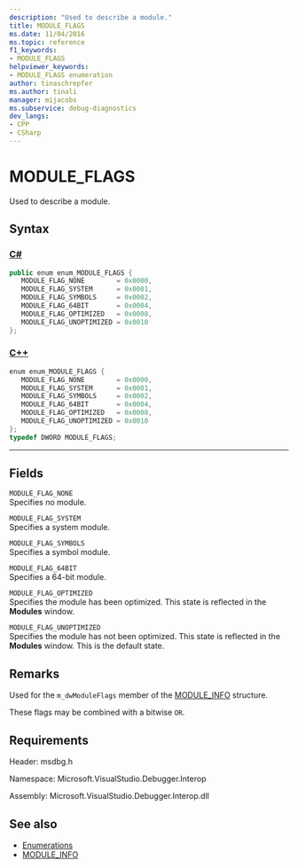 ```yaml
---
description: "Used to describe a module."
title: MODULE_FLAGS
ms.date: 11/04/2016
ms.topic: reference
f1_keywords:
- MODULE_FLAGS
helpviewer_keywords:
- MODULE_FLAGS enumeration
author: tinaschrepfer
ms.author: tinali
manager: mijacobs
ms.subservice: debug-diagnostics
dev_langs:
- CPP
- CSharp
---
```

# MODULE_FLAGS

Used to describe a module.

## Syntax

### [C#](#tab/csharp)
```csharp
public enum enum_MODULE_FLAGS { 
   MODULE_FLAG_NONE        = 0x0000,
   MODULE_FLAG_SYSTEM      = 0x0001,
   MODULE_FLAG_SYMBOLS     = 0x0002,
   MODULE_FLAG_64BIT       = 0x0004,
   MODULE_FLAG_OPTIMIZED   = 0x0008,
   MODULE_FLAG_UNOPTIMIZED = 0x0010
};
```
### [C++](#tab/cpp)
```cpp
enum enum_MODULE_FLAGS { 
   MODULE_FLAG_NONE        = 0x0000,
   MODULE_FLAG_SYSTEM      = 0x0001,
   MODULE_FLAG_SYMBOLS     = 0x0002,
   MODULE_FLAG_64BIT       = 0x0004,
   MODULE_FLAG_OPTIMIZED   = 0x0008,
   MODULE_FLAG_UNOPTIMIZED = 0x0010
};
typedef DWORD MODULE_FLAGS;
```
---

## Fields
 `MODULE_FLAG_NONE`\
 Specifies no module.

 `MODULE_FLAG_SYSTEM`\
 Specifies a system module.

 `MODULE_FLAG_SYMBOLS`\
 Specifies a symbol module.

 `MODULE_FLAG_64BIT`\
 Specifies a 64-bit module.

 `MODULE_FLAG_OPTIMIZED`\
 Specifies the module has been optimized. This state is reflected in the **Modules** window.

 `MODULE_FLAG_UNOPTIMIZED`\
 Specifies the module has not been optimized. This state is reflected in the **Modules** window. This is the default state.

## Remarks
 Used for the `m_dwModuleFlags` member of the [MODULE_INFO](../../../extensibility/debugger/reference/module-info.md) structure.

 These flags may be combined with a bitwise `OR`.

## Requirements
 Header: msdbg.h

 Namespace: Microsoft.VisualStudio.Debugger.Interop

 Assembly: Microsoft.VisualStudio.Debugger.Interop.dll

## See also
- [Enumerations](../../../extensibility/debugger/reference/enumerations-visual-studio-debugging.md)
- [MODULE_INFO](../../../extensibility/debugger/reference/module-info.md)
